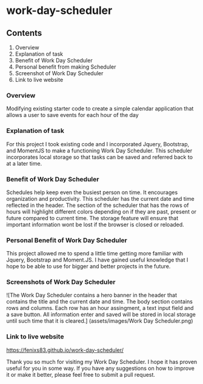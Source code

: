 # work-day-scheduler

## Contents
1. Overview
2. Explanation of task
3. Benefit of Work Day Scheduler
4. Personal benefit from making Scheduler
5. Screenshot of Work Day Scheduler
6. Link to live website

### Overview
Modifying existing starter code to create a simple calendar application that allows a user to save events for each hour of the day

### Explanation of task
For this project I took existing code and I incorporated Jquery, Bootstrap, and MomentJS to make a functioning Work Day Scheduler.  This scheduler incorporates local storage so that tasks can be saved and referred back to at a later time.  

### Benefit of Work Day Scheduler
Schedules help keep even the busiest person on time.  It encourages organization and productivity. This scheduler has the current date and time reflected in the header.  The section of the scheduler that has the rows of hours will highlight different colors depending on if they are past, present or future compared to current time. The storage feature will ensure that important information wont be lost if the browser is closed or reloaded.

### Personal Benefit of Work Day Scheduler
This project allowed me to spend a little time getting more familiar with Jquery, Bootstrap and Moment.JS.  I have gained useful knowledge that I hope to be able to use for bigger and better projects in the future. 

### Screenshots of Work Day Scheduler
![The Work Day Scheduler contains a hero banner in the header that contains the title and the current date and time.  The body section contains rows and columns. Each row has an hour assingment, a text input field and a save button.  All information enter and saved will be stored in local storage until such time that it is cleared.] (assets/images/Work Day Scheduler.png)

### Link to live website
https://fenixs83.github.io/work-day-scheduler/


Thank you so much for visiting my Work Day Scheduler.  I hope it has proven useful for you in some way.  If you have any suggestions on how to improve it or make it better, please feel free to submit a pull request. 













